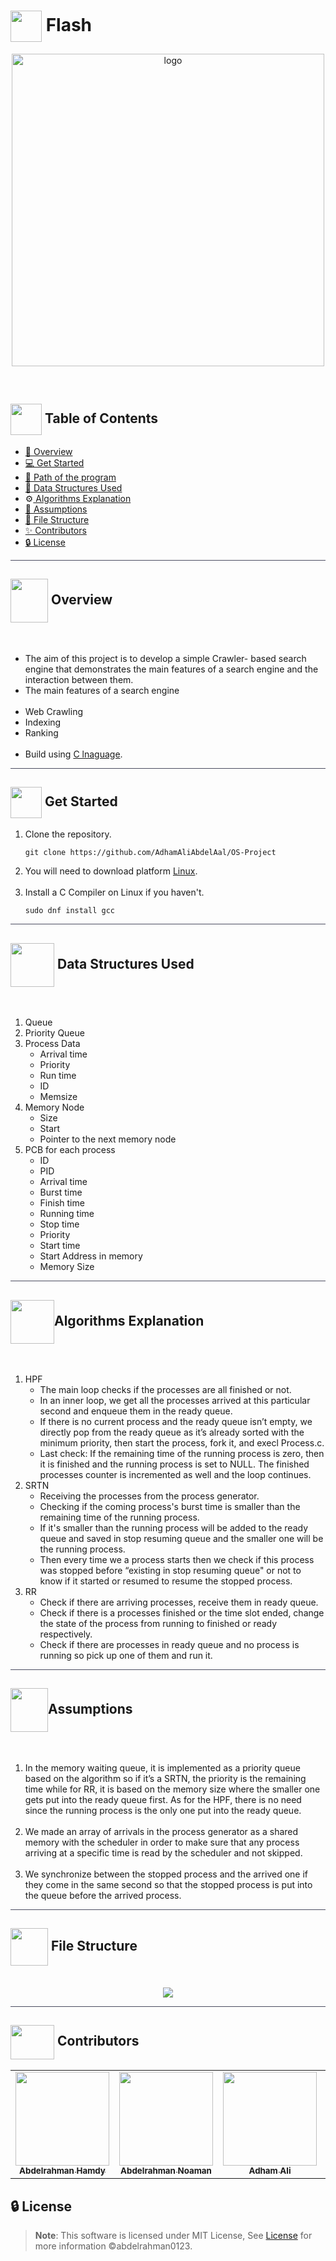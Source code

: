 <div align= >

# <img align=center width=50px height=50px src="https://media0.giphy.com/media/CVrs76nnBvU7azfTLj/giphy.gif?cid=ecf05e47om1y68g5als66xi5mn32ui6gk2g8wpnv145ag265&rid=giphy.gif&ct=s"> Flash

</div>
<p align="center">
   <img align="center" height="500px"  src="https://user-images.githubusercontent.com/71986226/183626365-0709b859-60b9-4738-b53e-b19261018304.jpg" alt="logo">
</p>

<p align="center"> 
    <br> 
</p>

## <img align= center width=50px height=50px src="https://thumbs.gfycat.com/HeftyDescriptiveChimneyswift-size_restricted.gif"> Table of Contents

- <a href ="#about"> 📙 Overview</a>
- <a href ="#Started"> 💻 Get Started</a>
- <a href ="#Path"> 🎯 Path of the program</a>
- <a href ="#Work"> 🧱 Data Structures Used </a>
- ⚙<a href ="#Algorithms"> Algorithms Explanation</a>
- <a href ="#Assumptions"> 📃 Assumptions</a>
- <a href ="#Structure"> 📁 File Structure</a>
- <a href ="#Contributors"> ✨ Contributors</a>
- <a href ="#License"> 🔒 License</a>
<hr style="background-color: #4b4c60"></hr>

<a id = "about"></a>

## <img align="center"  width =60px  height =70px src="https://media2.giphy.com/media/Yn4nioYWSZMqiPNVuD/giphy.gif?cid=ecf05e47m5h78yoqhdkg8pq54o5qsxhdoltjxyfe08d4vxvg&rid=giphy.gif&ct=s"> Overview

<br>
<ul>
<li> The aim of this project is to develop a simple Crawler- based search engine that demonstrates the main features of a search engine
and the interaction between them.</li>
<li> The main features of a search engine</li>
<br>
<li> Web Crawling</li>
<li> Indexing</li>
<li> Ranking</li>
<br>
<li> Build using <a href="https://en.wikipedia.org/wiki/C_(programming_language)">C lnaguage</a>.</li>
</ul>
<hr style="background-color: #4b4c60"></hr>
<a id = "Started"></a>

## <img  align= center width=50px height=50px src="https://c.tenor.com/HgX89Yku5V4AAAAi/to-the-moon.gif"> Get Started

<ol>
<li>Clone the repository.

<br>

```
git clone https://github.com/AdhamAliAbdelAal/OS-Project
```

</li>
<li> You will need to download platform <a href="https://www.linux.org/">Linux</a>. </li>
<br>
<li>  Install a C Compiler on Linux if you haven't.

<br>

```
sudo dnf install gcc
```

</li>
</ol>
<hr style="background-color: #4b4c60"></hr>

## <img align= center width=70px height=70px src="https://user-images.githubusercontent.com/71986226/178469374-15498392-26a1-4ba0-99d7-9ce899c131f0.gif"> Data Structures Used

<br>
<ol>
<li>Queue</li>
<li>Priority Queue</li>
<li>Process Data
<ul>
<li>Arrival time</li>
<li>Priority</li>
<li>Run time</li>
<li>ID</li>
<li>Memsize</li>
</ul>
</li>
<li>Memory Node
<ul>
<li>Size</li>
<li>Start</li>
<li>Pointer to the next memory node</li>
</ul>
</li>
<li> PCB for each process
<ul>
<li>ID</li>
<li>PID</li>
<li>Arrival time</li>
<li>Burst time</li>
<li>Finish time</li>
<li>Running time</li>
<li>Stop time</li>
<li>Priority</li>
<li>Start time</li>
<li>Start Address in memory</li>
<li>Memory Size</li>
</ul>
</li>
</ol>
<hr style="background-color: #4b4c60"></hr>
 <a id ="Algorithms"></a>

## <img align= "center" width=70px height=70px src="https://media0.giphy.com/media/Lqo3UBlXeHwZDoebKX/giphy.gif?cid=ecf05e47axkic0jguefzmfvqv5ncejylr7hhml03ciklbmdw&rid=giphy.gif&ct=s">Algorithms Explanation

<br>
<ol>
<li>HPF
<ul>
<li>The main loop checks if the processes are all finished or not. </li>
<li>In an inner loop, we get all the processes arrived at this particular second and enqueue them in the ready queue.</li>
<li>If there is no current process and the ready queue isn’t empty, we directly pop from the ready queue as it’s already sorted with the minimum priority, then start the process, fork it, and execl Process.c.</li>
<li>Last check: If the remaining time of the running process is zero, then it is finished and the running process is set to NULL. The finished processes counter is incremented as well and the loop continues.</li>
</ul>
</li>
<li>SRTN
<ul>
<li>Receiving the processes from the process generator.</li>
<li>Checking if the coming process's burst time is smaller than the remaining time of the running process.</li>
<li>If it's smaller than the running process will be added to the ready queue and saved in stop resuming queue and the smaller one will be the running process.</li>
<li>Then every time we a process starts then we check if this process was stopped before “existing in stop resuming queue" or not to know if it started or resumed to resume the stopped process.</li>
</ul>
</li>
<li>RR
<ul>
<li>Check if there are arriving processes, receive them in ready queue.</li>
<li>Check if there is a processes finished or the time slot ended, change the state of the process from running to finished or ready respectively.</li>
<li>Check if there are processes in ready queue and no process is running so pick up one of them and run it.</li>
</ul>
</li>
</ol>
<hr style="background-color: #4b4c60"></hr>
<a id ="Assumptions"></a>

## <img align= "center" width=60px height=70px src="https://media2.giphy.com/media/8pEnqbR2gapFekW4KK/giphy.gif?cid=ecf05e47ire2dp6wrcli5orn0gddraxve7sug4v3753pquxa&rid=giphy.gif&ct=s">Assumptions

<br>
<ol>
<li>
In the memory waiting queue, it is implemented as a priority queue based on the algorithm so if it’s a SRTN, the priority is the remaining time while for RR, it is based on the memory size where the smaller one gets put into the ready queue first. As for the HPF, there is no need since the running process is the only one put into the ready queue.
</li>
<br>
<li>
We made an array of arrivals in the process generator as a shared memory with the scheduler in order to make sure that any process arriving at a specific time is read by the scheduler and not skipped.
</li>
<br>
<li>We synchronize between the stopped process and the arrived one if they come in the same second so that the stopped process is put into the queue before the arrived process.
</li>
</ol>
<hr style="background-color: #4b4c60"></hr>
<a id="Structure"> </a>

## <img align= center width=60px height=60px src="https://media1.giphy.com/media/igsIZv3VwIIlRIpq5G/giphy.gif?cid=ecf05e47faatmwdhcst7c2d4eontr459hjd35zf3an324elo&rid=giphy.gif&ct=s"> File Structure

<br>
<div align= center>
<img   src="https://user-images.githubusercontent.com/71986226/182103221-e5d5b882-f846-4794-814f-5f42403948a8.png">
</div>

<hr style="background-color: #4b4c60"></hr>

## <img  align="center" width= 70px height =55px src="https://media0.giphy.com/media/Xy702eMOiGGPzk4Zkd/giphy.gif?cid=ecf05e475vmf48k83bvzye3w2m2xl03iyem3tkuw2krpkb7k&rid=giphy.gif&ct=s"> Contributors <a id ="Contributors"></a>

<table align="center" >
  <tr>
    <td align="center"><a href="https://github.com/abdelrahman0123"><img src="https://avatars.githubusercontent.com/u/67989900?v=4" width="150;" alt=""/><br /><sub><b>Abdelrahman Hamdy</b></sub></a><br /></td>
       <td align="center"><a href="https://github.com/AbdelrahmanNoaman"><img src="https://avatars.githubusercontent.com/u/76150639?v=4" width="150;" alt=""/><br /><sub><b>Abdelrahman Noaman</b></sub></a><br /></td>
     <td align="center"><a href="https://github.com/AdhamAliAbdelAal" ><img src="https://avatars.githubusercontent.com/u/83884426?v=4" width="150;" alt=""/><br /><sub><b>Adham Ali</b></sub></a><br />
    </td>
     <td align="center"><a href="https://github.com/EslamAsHhraf"><img src="https://avatars.githubusercontent.com/u/71986226?v=4" width="150;" alt=""/><br /><sub><b>Eslam Ashraf</b></sub></a><br /></td>
  </tr>
</table>

## 🔒 License <a id ="License"></a>

> **Note**: This software is licensed under MIT License, See [License](https://github.com/abdelrahman0123/Flash/blob/main/LICENSE) for more information ©abdelrahman0123.
